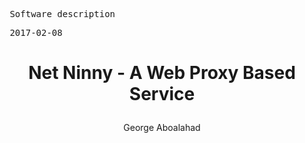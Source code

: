 <pre> Software description </pre> <pre> 2017-02-08 </pre>

# <p align="center"> Net Ninny - A Web Proxy Based Service </p>
<p align="center"> George Aboalahad </p>
